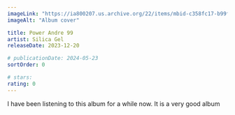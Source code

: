 ```yaml
---
imageLink: "https://ia800207.us.archive.org/22/items/mbid-c358fc17-b99f-4e84-a1ee-fd3ba931a0d5/mbid-c358fc17-b99f-4e84-a1ee-fd3ba931a0d5-38328991111_thumb500.jpg"
imageAlt: "Album cover"

title: Power Andre 99
artist: Silica Gel
releaseDate: 2023-12-20

# publicationDate: 2024-05-23
sortOrder: 0

# stars:
rating: 0
---
```


I have been listening to this album for a while now. It is a very good album
